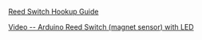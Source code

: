 [Reed Switch Hookup Guide](https://learn.sparkfun.com/tutorials/reed-switch-hookup-guide/all)

[Video -- Arduino Reed Switch (magnet sensor) with LED](https://www.youtube.com/watch?v=oum4zNXg7zs)
